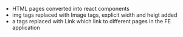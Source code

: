 - HTML pages converted into react components
- img tags replaced with Image tags, explicit width and heigt added
- a tags replaced with Link which link to different pages in the FE application
